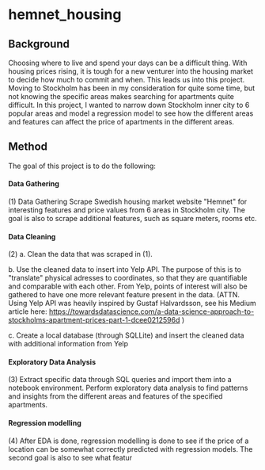 # hemnet_housing

## Background
Choosing where to live and spend your days can be a difficult thing. With housing prices rising, it is tough for a new venturer into the housing market to decide how much to commit and when. This leads us into this project. Moving to Stockholm has been in my consideration for quite some time, but not knowing the specific areas makes searching for apartments quite difficult. In this project, I wanted to narrow down Stockholm inner city to 6 popular areas and model a regression model to see how the different areas and features can affect the price of apartments in the different areas.  

## Method

The goal of this project is to do the following:
#### Data Gathering
(1) Data Gathering
Scrape Swedish housing market website "Hemnet" for interesting features and price values from 6 areas in Stockholm city. The goal is also to scrape additional features, such as square meters, rooms etc. 
#### Data Cleaning
(2)
a. Clean the data that was scraped in (1).

b. Use the cleaned data to insert into Yelp API. The purpose of this is to "translate" physical adresses to coordinates, so that they are quantifiable and comparable with each other. From Yelp, points of interest will also be gathered to have one more relevant feature present in the data. (ATTN. Using Yelp API was heavily inspired by Gustaf Halvardsson, see his Medium article here: https://towardsdatascience.com/a-data-science-approach-to-stockholms-apartment-prices-part-1-dcee0212596d )

c. Create a local database (through SQLLite) and insert the cleaned data with additional information from Yelp
#### Exploratory Data Analysis
(3) Extract specific data through SQL queries and import them into a notebook environment. Perform exploratory data analysis to find patterns and insights from the different areas and features of the specified apartments. 
#### Regression modelling

(4) After EDA is done, regression modelling is done to see if the price of a location can be somewhat correctly predicted with regression models. The second goal is also to see what featur
